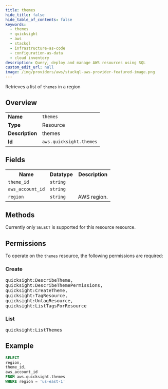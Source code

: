 ```yaml
---
title: themes
hide_title: false
hide_table_of_contents: false
keywords:
  - themes
  - quicksight
  - aws
  - stackql
  - infrastructure-as-code
  - configuration-as-data
  - cloud inventory
description: Query, deploy and manage AWS resources using SQL
custom_edit_url: null
image: /img/providers/aws/stackql-aws-provider-featured-image.png
---
```

Retrieves a list of <code>themes</code> in a region

## Overview
<table><tbody>
<tr><td><b>Name</b></td><td><code>themes</code></td></tr>
<tr><td><b>Type</b></td><td>Resource</td></tr>
<tr><td><b>Description</b></td><td>themes</td></tr>
<tr><td><b>Id</b></td><td><code>aws.quicksight.themes</code></td></tr>
</tbody></table>

## Fields
<table><tbody>
<tr><th>Name</th><th>Datatype</th><th>Description</th></tr>
<tr><td><code>theme_id</code></td><td><code>string</code></td><td></td></tr>
<tr><td><code>aws_account_id</code></td><td><code>string</code></td><td></td></tr>
<tr><td><code>region</code></td><td><code>string</code></td><td>AWS region.</td></tr>

</tbody></table>

## Methods
Currently only <code>SELECT</code> is supported for this resource resource.

## Permissions

To operate on the <code>themes</code> resource, the following permissions are required:

### Create
<pre>
quicksight:DescribeTheme,
quicksight:DescribeThemePermissions,
quicksight:CreateTheme,
quicksight:TagResource,
quicksight:UntagResource,
quicksight:ListTagsForResource</pre>

### List
<pre>
quicksight:ListThemes</pre>


## Example
```sql
SELECT
region,
theme_id,
aws_account_id
FROM aws.quicksight.themes
WHERE region = 'us-east-1'
```
